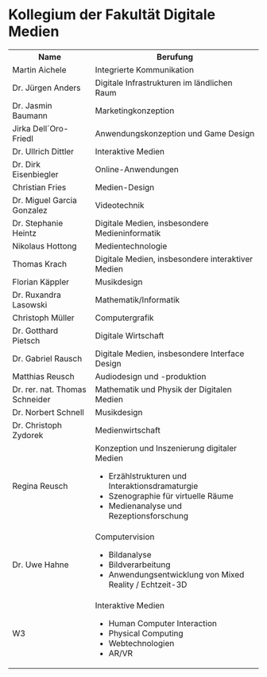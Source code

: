 # Kollegium der Fakultät Digitale Medien  

<table>
<tr><th>Name</th><th>Berufung</th></tr>
<tr><td>Martin Aichele </td><td> Integrierte Kommunikation </td></tr>
<tr><td>Dr. Jürgen Anders </td><td> Digitale Infrastrukturen im ländlichen Raum </td></tr>
<tr><td>Dr. Jasmin Baumann </td><td> Marketingkonzeption </td></tr>
<tr><td>Jirka Dell´Oro-Friedl </td><td> Anwendungskonzeption und Game Design </td></tr>
<tr><td>Dr. Ullrich Dittler </td><td> Interaktive Medien </td></tr>
<tr><td>Dr. Dirk Eisenbiegler </td><td> Online-Anwendungen </td></tr>
<tr><td>Christian Fries </td><td> Medien-Design </td></tr>
<tr><td>Dr. Miguel Garcia Gonzalez </td><td> Videotechnik </td></tr>
<tr><td>Dr. Stephanie Heintz </td><td> Digitale Medien, insbesondere Medieninformatik </td></tr>
<tr><td>Nikolaus Hottong </td><td> Medientechnologie </td></tr>
<tr><td>Thomas Krach </td><td> Digitale Medien, insbesondere interaktiver Medien </td></tr>
<tr><td>Florian Käppler </td><td> Musikdesign </td></tr>
<tr><td>Dr. Ruxandra Lasowski </td><td> Mathematik/Informatik </td></tr>
<tr><td>Christoph Müller </td><td> Computergrafik </td></tr>
<tr><td>Dr. Gotthard Pietsch </td><td> Digitale Wirtschaft </td></tr>
<tr><td>Dr. Gabriel Rausch </td><td> Digitale Medien, insbesondere Interface Design </td></tr>
<tr><td>Matthias Reusch </td><td> Audiodesign und -produktion </td></tr>
<tr><td>Dr. rer. nat. Thomas Schneider </td><td> Mathematik und Physik der Digitalen Medien </td></tr>
<tr><td>Dr. Norbert Schnell </td><td> Musikdesign </td></tr>
<tr><td>Dr. Christoph Zydorek </td><td> Medienwirtschaft </td></tr>
<tr><td>Regina Reusch </td><td> Konzeption und Inszenierung digitaler Medien <ul>
  <li>Erzählstrukturen und Interaktionsdramaturgie</li>
  <li>Szenographie für virtuelle Räume</li>
  <li>Medienanalyse und Rezeptionsforschung</li></ul></td></tr>
<tr><td>Dr. Uwe Hahne</td><td> Computervision <ul>
  <li>Bildanalyse</li>
  <li>Bildverarbeitung</li>
  <li>Anwendungsentwicklung von Mixed Reality / Echtzeit-3D </li></ul></td></tr>
<tr><td>W3 </td><td> Interaktive Medien <ul>
  <li>Human Computer Interaction</li>
  <li>Physical Computing</li>
  <li>Webtechnologien </li>
  <li>AR/VR </li></ul></td></tr>
</table>